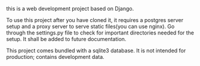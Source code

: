 this is a web development project based on 
Django.

To use this project after you have cloned it, it requires a postgres server setup and a proxy server to serve static files(you can use nginx). Go through the settings.py file to check for important directories needed for the setup. It shall be added to future documentation.

This project comes bundled with a sqlite3 database. It is not intended for production; contains development data.
